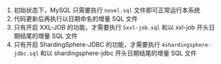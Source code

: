 1. 初始状态下，MySQL 只需要执行 `novel.sql` 文件即可正常运行本系统
2. 代码更新后再执行以日期命名的增量 SQL 文件
3. 只有开启 XXL-JOB 的功能，才需要执行 `5xxl-job.sql` 和以 xxl-job 开头日期结尾的增量 SQL 文件
4. 只有开启 ShardingSphere-JDBC 的功能，才需要执行 `4shardingsphere-jdbc.sql` 和以 shardingsphere-jdbc 开头日期结尾的增量 SQL
   文件

